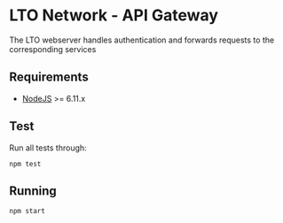 LTO Network - API Gateway
=============

The LTO webserver handles authentication and forwards requests to the corresponding services

## Requirements
- [NodeJS](https://nodejs.org) >= 6.11.x


## Test

Run all tests through:

```
npm test 
```

## Running

```
npm start

```
